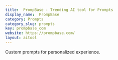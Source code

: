 ```yaml
---
title:  PrompBase - Trending AI tool for Prompts
display_name:  PrompBase
category: Prompts
category_slug: prompts
key: prompbase_com
website: https://prompbase.com/
layout: aitool
---
```


Custom prompts for personalized experience.
